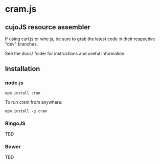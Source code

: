 # cram.js

## cujoJS resource assembler

If using curl.js or wire.js, be sure to grab the latest code in their respective "dev" branches.

See the docs/ folder for instructions and useful information.

## Installation

### node.js

```
npm install cram
```

To run cram from anywhere:

```
npm install -g cram
```

### RingoJS

TBD

### Bower

TBD
